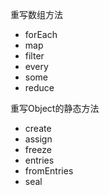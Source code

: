 重写数组方法
 * forEach
 * map
 * filter
 * every
 * some
 * reduce

重写Object的静态方法
 * create
 * assign
 * freeze
 * entries
 * fromEntries
 * seal
